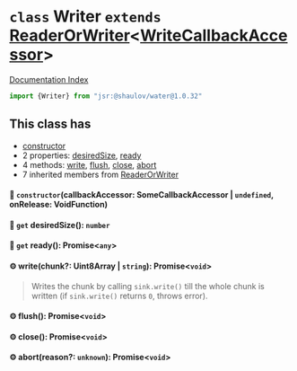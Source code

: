 # `class` Writer `extends` [ReaderOrWriter](../class.ReaderOrWriter/README.md)\<[WriteCallbackAccessor](../class.WriteCallbackAccessor/README.md)>

[Documentation Index](../README.md)

```ts
import {Writer} from "jsr:@shaulov/water@1.0.32"
```

## This class has

- [constructor](#-constructorcallbackaccessor-somecallbackaccessor--undefined-onrelease-voidfunction)
- 2 properties:
[desiredSize](#-get-desiredsize-number),
[ready](#-get-ready-promiseany)
- 4 methods:
[write](#-writechunk-uint8array--string-promisevoid),
[flush](#-flush-promisevoid),
[close](#-close-promisevoid),
[abort](#-abortreason-unknown-promisevoid)
- 7 inherited members from [ReaderOrWriter](../class.ReaderOrWriter/README.md)


#### 🔧 `constructor`(callbackAccessor: SomeCallbackAccessor | `undefined`, onRelease: VoidFunction)



#### 📄 `get` desiredSize(): `number`



#### 📄 `get` ready(): Promise\<`any`>



#### ⚙ write(chunk?: Uint8Array | `string`): Promise\<`void`>

> Writes the chunk by calling `sink.write()`
> till the whole chunk is written (if `sink.write()` returns `0`, throws error).



#### ⚙ flush(): Promise\<`void`>



#### ⚙ close(): Promise\<`void`>



#### ⚙ abort(reason?: `unknown`): Promise\<`void`>



